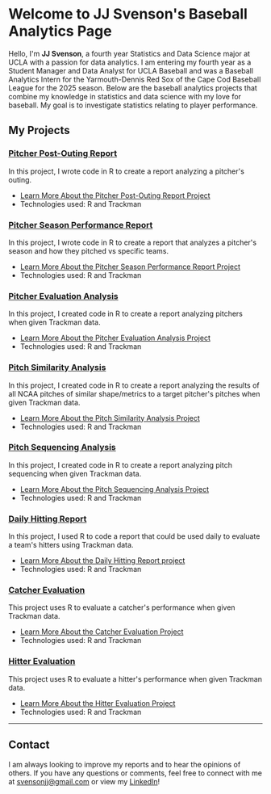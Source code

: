 # Welcome to JJ Svenson's Baseball Analytics Page

Hello, I'm **JJ Svenson**, a fourth year Statistics and Data Science major at UCLA with a passion for data analytics. I am entering my fourth year as a Student Manager and Data Analyst for UCLA Baseball and was a Baseball Analytics Intern for the Yarmouth-Dennis Red Sox of the Cape Cod Baseball League for the 2025 season. Below are the baseball analytics projects that combine my knowledge in statistics and data science with my love for baseball. My goal is to investigate statistics relating to player performance.


## My Projects

### [Pitcher Post-Outing Report](postgame.md)
In this project, I wrote code in R to create a report analyzing a pitcher's outing.

- [Learn More About the Pitcher Post-Outing Report Project](postgame.md)
- Technologies used: R and Trackman

### [Pitcher Season Performance Report](seasonperformancereport.md)
In this project, I wrote code in R to create a report that analyzes a pitcher's season and how they pitched vs specific teams.

- [Learn More About the Pitcher Season Performance Report Project](seasonperformancereport.md)
- Technologies used: R and Trackman

### [Pitcher Evaluation Analysis](pitchereval.md)
In this project, I created code in R to create a report analyzing pitchers when given Trackman data.

- [Learn More About the Pitcher Evaluation Analysis Project](pitchereval.md)
- Technologies used: R and Trackman

### [Pitch Similarity Analysis](similarity.md)
In this project, I created code in R to create a report analyzing the results of all NCAA pitches of similar shape/metrics to a target pitcher's pitches when given Trackman data.

- [Learn More About the Pitch Similarity Analysis Project](similarity.md)
- Technologies used: R and Trackman

### [Pitch Sequencing Analysis](sequencing.md)
In this project, I created code in R to create a report analyzing pitch sequencing when given Trackman data.

- [Learn More About the Pitch Sequencing Analysis Project](sequencing.md)
- Technologies used: R and Trackman

### [Daily Hitting Report](dailyhittingreport.md)
In this project, I used R to code a report that could be used daily to evaluate a team's hitters using Trackman data.

- [Learn More About the Daily Hitting Report project](dailyhittingreport.md)
- Technologies used: R and Trackman

### [Catcher Evaluation](catching.md)
This project uses R to evaluate a catcher's performance when given Trackman data.

- [Learn More About the Catcher Evaluation Project](catching.md)
- Technologies used: R and Trackman

### [Hitter Evaluation](hitting.md)
This project uses R to evaluate a hitter's performance when given Trackman data.

- [Learn More About the Hitter Evaluation Project](hitting.md)
- Technologies used: R and Trackman

---

## Contact

I am always looking to improve my reports and to hear the opinions of others. If you have any questions or comments, feel free to connect with me at [svensonjj@gmail.com](mailto:svensonjj@gmail.com) or view my [LinkedIn](https://www.linkedin.com/in/john-jj-svenson/)!
